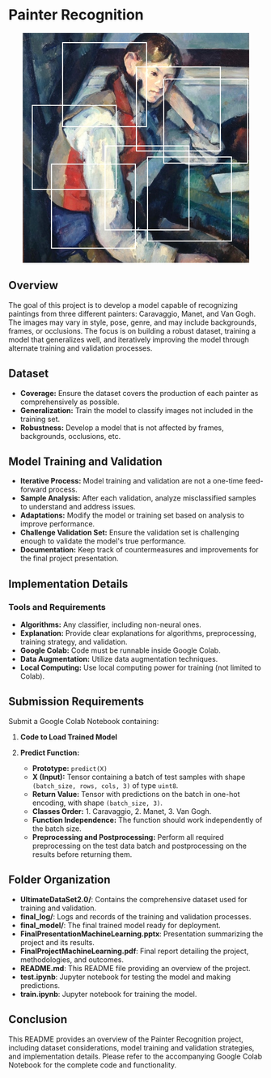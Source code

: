 # Painter Recognition

<div align="center">
  <img src="art_recognition.jpeg" alt="Painting Classification">
</div>

## Overview

The goal of this project is to develop a model capable of recognizing paintings from three different painters: Caravaggio, Manet, and Van Gogh. The images may vary in style, pose, genre, and may include backgrounds, frames, or occlusions. The focus is on building a robust dataset, training a model that generalizes well, and iteratively improving the model through alternate training and validation processes.

## Dataset

- **Coverage:** Ensure the dataset covers the production of each painter as comprehensively as possible.
- **Generalization:** Train the model to classify images not included in the training set.
- **Robustness:** Develop a model that is not affected by frames, backgrounds, occlusions, etc.

## Model Training and Validation

- **Iterative Process:** Model training and validation are not a one-time feed-forward process.
- **Sample Analysis:** After each validation, analyze misclassified samples to understand and address issues.
- **Adaptations:** Modify the model or training set based on analysis to improve performance.
- **Challenge Validation Set:** Ensure the validation set is challenging enough to validate the model's true performance.
- **Documentation:** Keep track of countermeasures and improvements for the final project presentation.

## Implementation Details

### Tools and Requirements

- **Algorithms:** Any classifier, including non-neural ones.
- **Explanation:** Provide clear explanations for algorithms, preprocessing, training strategy, and validation.
- **Google Colab:** Code must be runnable inside Google Colab.
- **Data Augmentation:** Utilize data augmentation techniques.
- **Local Computing:** Use local computing power for training (not limited to Colab).

## Submission Requirements

Submit a Google Colab Notebook containing:

1. **Code to Load Trained Model**
2. **Predict Function:**

   - **Prototype:** `predict(X)`
   - **X (Input):** Tensor containing a batch of test samples with shape `(batch_size, rows, cols, 3)` of type `uint8`.
   - **Return Value:** Tensor with predictions on the batch in one-hot encoding, with shape `(batch_size, 3)`.
   - **Classes Order:** 1. Caravaggio, 2. Manet, 3. Van Gogh.
   - **Function Independence:** The function should work independently of the batch size.
   - **Preprocessing and Postprocessing:** Perform all required preprocessing on the test data batch and postprocessing on the results before returning them.

## Folder Organization

- **UltimateDataSet2.0/**: Contains the comprehensive dataset used for training and validation.
- **final_log/**: Logs and records of the training and validation processes.
- **final_model/**: The final trained model ready for deployment.
- **FinalPresentationMachineLearning.pptx**: Presentation summarizing the project and its results.
- **FinalProjectMachineLearning.pdf**: Final report detailing the project, methodologies, and outcomes.
- **README.md**: This README file providing an overview of the project.
- **test.ipynb**: Jupyter notebook for testing the model and making predictions.
- **train.ipynb**: Jupyter notebook for training the model.

## Conclusion

This README provides an overview of the Painter Recognition project, including dataset considerations, model training and validation strategies, and implementation details. Please refer to the accompanying Google Colab Notebook for the complete code and functionality.
